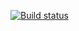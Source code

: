 [![Build status](https://ci.appveyor.com/api/projects/status/6ldh1nrg75fi2nqw/branch/master?svg=true)](https://ci.appveyor.com/project/Yuditskiy-o/auto-postmanecho/branch/master)
